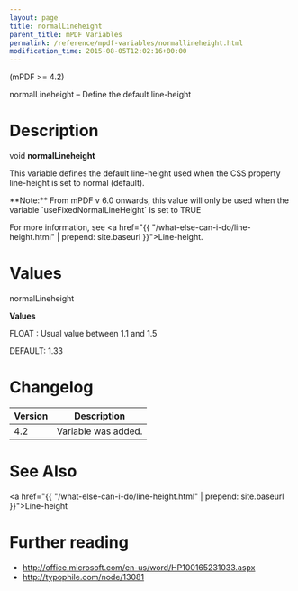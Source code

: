 ```yaml
---
layout: page
title: normalLineheight
parent_title: mPDF Variables
permalink: /reference/mpdf-variables/normallineheight.html
modification_time: 2015-08-05T12:02:16+00:00
---
```


(mPDF &gt;= 4.2)

normalLineheight – Define the default line-height

# Description

void **normalLineheight**

This variable defines the default line-height used when the CSS property line-height is set to normal (default).

<div class="alert alert-info" role="alert">**Note:** From mPDF v 6.0 onwards, this value will only be used when the variable `useFixedNormalLineHeight` is set to <span class="smallblock">TRUE</span></div>

For more information, see <a href="{{ "/what-else-can-i-do/line-height.html" | prepend: site.baseurl }}">Line-height</a>.

# Values

<span class="parameter">normalLineheight</span>

**Values**

<span class="smallblock">FLOAT </span>: Usual value between 1.1 and 1.5

<span class="smallblock">DEFAULT</span>: 1.33

# Changelog

<table class="table"> <thead>
<tr> <th>Version</th><th>Description</th> </tr>
</thead> <tbody>
<tr>
<td>4.2</td>
<td>Variable was added.</td>
</tr>
</tbody> </table>

# See Also

<a href="{{ "/what-else-can-i-do/line-height.html" | prepend: site.baseurl }}">Line-height</a>

# Further reading

<ul>
<li><a href="http://office.microsoft.com/en-us/word/HP100165231033.aspx">http://office.microsoft.com/en-us/word/HP100165231033.aspx</a> </li>
<li><a href="http://typophile.com/node/13081">http://typophile.com/node/13081</a></li>
</ul>

